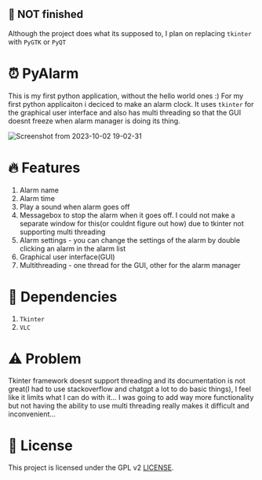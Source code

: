 ## 🚧 NOT finished

Although the project does what its supposed to, I plan on replacing ``tkinter`` with ``PyGTK`` or ``PyQT``

# ⏰ PyAlarm

This is my first python application, without the hello world ones :) For my first python applicaiton i deciced to make an alarm clock. It uses ```tkinter``` for the graphical user interface and also has multi threading so that the GUI doesnt freeze when alarm manager is doing its thing.

![Screenshot from 2023-10-02 19-02-31](https://github.com/Edveika/Py-Alarm/assets/113787144/549804c4-7f34-4245-ad3b-bf4619706693)

# 🔥 Features
1. Alarm name
2. Alarm time
3. Play a sound when alarm goes off
4. Messagebox to stop the alarm when it goes off. I could not make a separate window for this(or couldnt figure out how) due to tkinter not supporting multi threading
5. Alarm settings - you can change the settings of the alarm by double clicking an alarm in the alarm list
6. Graphical user interface(GUI)
7. Multithreading - one thread for the GUI, other for the alarm manager

# 📑 Dependencies

1. ```Tkinter```
2. ```VLC```

# ⚠️ Problem

Tkinter framework doesnt support threading and its documentation is not great(I had to use stackoverflow and chatgpt a lot to do basic things), I feel like it limits what I can do with it... I was going to add way more functionality but not having the ability to use multi threading really makes it difficult and inconvenient...

# 📜 License

This project is licensed under the GPL v2 [LICENSE](LICENSE).
